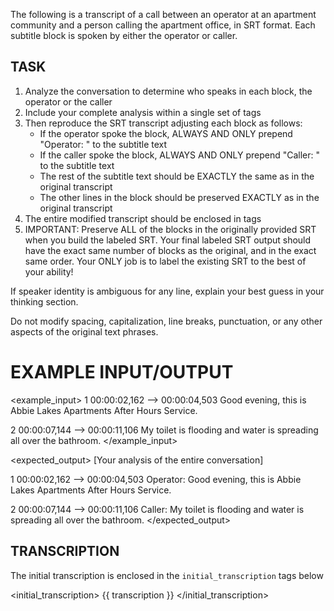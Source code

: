 The following is a transcript of a call between an operator at an apartment community and a person calling the apartment office, in SRT format. Each subtitle block is spoken by either the operator or caller.

## TASK

1. Analyze the conversation to determine who speaks in each block, the operator or the caller
2. Include your complete analysis within a single set of <thinking></thinking> tags
3. Then reproduce the SRT transcript adjusting each block as follows:
   - If the operator spoke the block, ALWAYS AND ONLY prepend "Operator: " to the subtitle text
   - If the caller spoke the block, ALWAYS AND ONLY prepend "Caller: " to the subtitle text
   - The rest of the subtitle text should be EXACTLY the same as in the original transcript
   - The other lines in the block should be preserved EXACTLY as in the original transcript
4. The entire modified transcript should be enclosed in <transcript></transcript> tags
5. IMPORTANT: Preserve ALL of the blocks in the originally provided SRT when you build the labeled SRT. Your final labeled SRT output should have the exact same number of blocks as the original, and in the exact same order. Your ONLY job is to label the existing SRT to the best of your ability!

If speaker identity is ambiguous for any line, explain your best guess in your thinking section.

Do not modify spacing, capitalization, line breaks, punctuation, or any other aspects of the original text phrases.

# EXAMPLE INPUT/OUTPUT

<example_input>
1
00:00:02,162 --> 00:00:04,503
Good evening, this is Abbie Lakes Apartments After Hours Service.

2
00:00:07,144 --> 00:00:11,106
My toilet is flooding and water is spreading all over the bathroom.
</example_input>

<expected_output>
<thinking>
[Your analysis of the entire conversation]
</thinking>

<transcript>
1
00:00:02,162 --> 00:00:04,503
Operator: Good evening, this is Abbie Lakes Apartments After Hours Service.

2
00:00:07,144 --> 00:00:11,106
Caller: My toilet is flooding and water is spreading all over the bathroom.
</transcript>
</expected_output>

## TRANSCRIPTION

The initial transcription is enclosed in the `initial_transcription` tags below

<initial_transcription>
{{ transcription }}
</initial_transcription>

